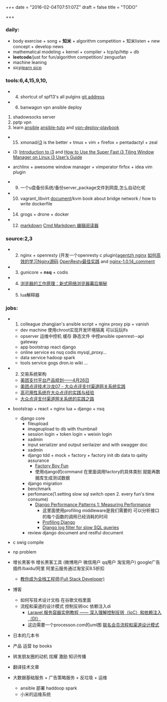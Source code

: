+++
date = "2016-02-04T07:51:07Z"
draft = false
title = "TODO"

+++

### daily:

* body exercise + song + **知米** + algorithm competition + 知米listen + new concept +  develop news 
* mathematical modeling + kernel + compiler + tcp/ip/http + db
* **leetcode**/just for fun/algorithm competition/ zenguofan
* machine leaning
* sicp[learn sicp](http://numbbbbb.com/2016/03/28/20160328_%E6%88%91%E5%A6%82%E4%BD%95%E7%94%A8%E4%B8%A4%E5%91%A8%E6%97%B6%E9%97%B4%E5%88%B7%E5%AE%8C%20SICP/?from=timeline&isappinstalled=0)

### tools:6,4,15,9,10,
*  4. shortcut of spf13's all pulgins [git address](https://github.com/spf13/spf13-vim)
*  6. banwagon vpn ansible deploy
1. shadowsocks server
2. pptp vpn
3. learn [ansible](http://ansible-tran.readthedocs.org/en/latest/docs/playbooks_special_topics.html)
[ansible-tuto](https://github.com/leucos/ansible-tuto) and [vpn-deploy-playbook](https://github.com/ftao/vpn-deploy-playbook)


* 15. xmonad/[i3](http://www.draconianoverlord.com/2014/05/26/from-xmonad-to-i3.html) is the better + tmux + vim + firefox + pentadactyl + zeal
* i3: [Introduction to i3](https://xpressrazor.wordpress.com/2014/01/27/introduction-to-i3/) and [How to Use the Super Fast i3 Tiling Window Manager on Linux ](https://www.linux.com/learn/tutorials/766143-how-to-use-the-superfast-i3-tiling-window-manager-on-linux)
[i3 User’s Guide](https://i3wm.org/docs/userguide.html)
* archlinx + awesome window manager + vimperator firfox + idea vim plugin

* 9. 一个u盘备份系统/备份server_package文件到网盘,怎么自动化呢
* 10. vagrant_libvirt [document](https://github.com/pradels/vagrant-libvirt)/kvm book about bridge network / how to write dockerfile
* 14. grogs + drone + docker
* 12. [markdown](http://wowubuntu.com/markdown/index.html#header)
[Cmd Markdown 编辑阅读器](https://www.zybuluo.com/mdeditor)

### source:2,3
*  2. nginx + openresty (开发一个openresty c plugin)[agentzh nginx](https://openresty.org/download/agentzh-nginx-tutorials-zhcn.html#02-NginxDirectiveExecOrder11)
[如何高效的学习Nginx源码](https://www.zhihu.com/question/20857459) [OpenResty最佳实践](https://moonbingbing.gitbooks.io/openresty-best-practices/content/ngx_lua/block_io.html)
and [nginx-1.0.14_comment](https://github.com/jianfengye/nginx-1.0.14_comment)
*  3. gunicore +  **nsq** + codis
* 4. [浏览器的工作原理：新式网络浏览器幕后揭秘](http://www.html5rocks.com/zh/tutorials/internals/howbrowserswork/)
* 5. lua解释器

### jobs:
* 1. colleague zhangjian's ansible script + nginx proxy pip + vanish
  * dev machine 使用chroot实现开发环境隔离  可以玩玩lfs
  * opserver  运维中控机  缓存 静态文件 中控ansible  openrest--api gateway
  * app  bootstrap react django
  * online service  es nsq codis mysql_proxy...
  * data service hadoop spark 
  * tools service gogs dron.io wiki ...


* 2. 交易系统架构
  * [美团支付平台产品规划——4月26日](http://wenku.baidu.com/view/7daa609d376baf1ffd4fad09.html)
  * [美团点评技术沙龙07 - 大众点评支付渠道网关系统实践](http://www.slideshare.net/meituan/07-62250372)
  * [高可用性系统在大众点评的实践与经验](http://tech.meituan.com/high-availability-systems-dianping.html)
  * [大众点评支付渠道网关系统的实践之路](http://tech.meituan.com/The-Practice-of-Dianping-Channel-Gateway.html)

* bootstrap + react + nginx lua + django + nsq
  * django core
      * fileupload
      * imageupload to db with thumbnail
      * session login + token login + weixin login
      * xadmin
      * input serializer and output serilaizer and with swagger doc
      * xadmin
      * django tdd + mock + factory + factory init db data to qality assurance
          * [Factory Boy Fun](https://adamj.eu/tech/2014/09/03/factory-boy-fun/)
          * 使用django的command 在里面调用factory的具体类别 就能再数据库生成测试数据
      * django migration
      * benchmark
      * perfomance(1.setting slow sql switch open 2. every fun's time consume)
          * [Django Performance Patterns 1: Measuring Performance](http://www.morethanseven.net/2011/06/30/Django-performance-1-measuring-performance/)
              * 这里面使用profiling middleware是我们需要的 可以分析接口的每个函数的调用已经消耗的时间
              * [Profiling Django](https://code.djangoproject.com/wiki/ProfilingDjango)
              * [Django log filter for slow SQL queries](http://stackoverflow.com/questions/17108810/django-log-filter-for-slow-sql-queries)
      * review django document and restful document


* c swig compile
* np problem
* 增长黑客书   增长黑客工具 (微博用户 微信用户 qq用户 淘宝用户) google广告插件/baidu/阿里  阿里云服务通过淘宝买8.5折扣
  * [ 教你成为全栈工程师(Full Stack Developer) ](http://www.shareditor.com/blogshow/?blogId=2)
* 博客
  * 如何写技术设计文档 在谷歌文档里面 
  * 流程和渠道的设计模式 控制反转ioc 依赖注入di  
      * [Laravel 服务容器实例教程 —— 深入理解控制反转（IoC）和依赖注入（DI）](http://laravelacademy.org/post/769.html)
      * 这边需要一个processon.com的uml图 [联名会员流程和渠道设计模式](https://app.genmymodel.com/edit/_qEg1wD2tEeasXOwdiC7aMg/_qEhc0j2tEeasXOwdiC7aMg#)
* 日本的几本书
* 产品 运营 bp books
* 转发朋友圈的动机  炫耀 激励 知识传播  
* 翻译技术文章




* 大数据基础服务  +  广告策略服务 + 反垃圾  + 运维
  * ansible 部署 haddoop spark 
  * 小米的运维系统
